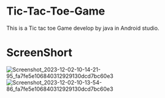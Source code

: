 # Tic-Tac-Toe-Game
This is a Tic tac toe Game develop by java in Android studio. 

# ScreenShort
![Screenshot_2023-12-02-10-14-21-95_fa7fe5e106840312929130dcd7bc60e3](https://github.com/CodeWithParas/Tic-Tac-Toe-Game/assets/152430886/3aafee1a-fdbe-4a61-a74c-528e287216b6)
![Screenshot_2023-12-02-10-13-54-86_fa7fe5e106840312929130dcd7bc60e3](https://github.com/CodeWithParas/Tic-Tac-Toe-Game/assets/152430886/5d39bd86-5907-4d44-aad4-25201e9f148d)
